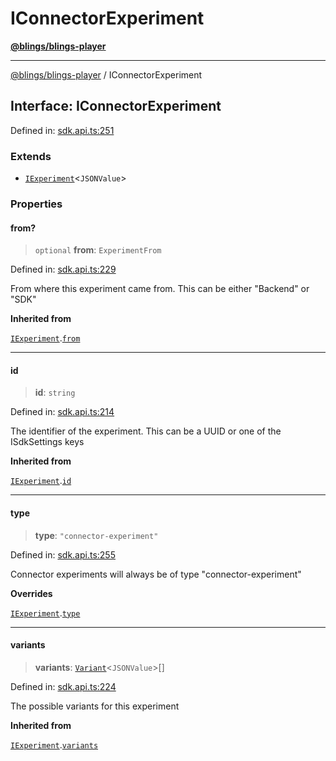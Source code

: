 # IConnectorExperiment

[**@blings/blings-player**](../../)

***

[@blings/blings-player](../globals.md) / IConnectorExperiment

## Interface: IConnectorExperiment

Defined in: [sdk.api.ts:251](https://bitbucket.org/blingsio/player/src/e9d4e5a1bf54c48bcb6663f1308cce3af89efa76/src/SDK/sdk.api.ts#lines-251)

### Extends

* [`IExperiment`](IExperiment.md)<`JSONValue`>

### Properties

#### from?

> `optional` **from**: `ExperimentFrom`

Defined in: [sdk.api.ts:229](https://bitbucket.org/blingsio/player/src/e9d4e5a1bf54c48bcb6663f1308cce3af89efa76/src/SDK/sdk.api.ts#lines-229)

From where this experiment came from. This can be either "Backend" or "SDK"

**Inherited from**

[`IExperiment`](IExperiment.md).[`from`](IExperiment.md#from)

***

#### id

> **id**: `string`

Defined in: [sdk.api.ts:214](https://bitbucket.org/blingsio/player/src/e9d4e5a1bf54c48bcb6663f1308cce3af89efa76/src/SDK/sdk.api.ts#lines-214)

The identifier of the experiment. This can be a UUID or one of the ISdkSettings keys

**Inherited from**

[`IExperiment`](IExperiment.md).[`id`](IExperiment.md#id)

***

#### type

> **type**: `"connector-experiment"`

Defined in: [sdk.api.ts:255](https://bitbucket.org/blingsio/player/src/e9d4e5a1bf54c48bcb6663f1308cce3af89efa76/src/SDK/sdk.api.ts#lines-255)

Connector experiments will always be of type "connector-experiment"

**Overrides**

[`IExperiment`](IExperiment.md).[`type`](IExperiment.md#type)

***

#### variants

> **variants**: [`Variant`](Variant.md)<`JSONValue`>\[]

Defined in: [sdk.api.ts:224](https://bitbucket.org/blingsio/player/src/e9d4e5a1bf54c48bcb6663f1308cce3af89efa76/src/SDK/sdk.api.ts#lines-224)

The possible variants for this experiment

**Inherited from**

[`IExperiment`](IExperiment.md).[`variants`](IExperiment.md#variants)
